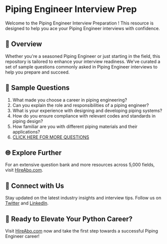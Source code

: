# Piping Engineer Interview Prep

Welcome to the Piping Engineer Interview Preparation ! This resource is designed to help you ace your Piping Engineer interviews with confidence.

## 🚀 Overview

Whether you're a seasoned Piping Engineer or just starting in the field, this repository is tailored to enhance your interview readiness. We've curated a set of sample questions commonly asked in Piping Engineer interviews to help you prepare and succeed.

## 📝 Sample Questions

1. What made you choose a career in piping engineering?
2. Can you explain the role and responsibilities of a piping engineer?
3. What is your experience with designing and developing piping systems?
4. How do you ensure compliance with relevant codes and standards in piping design?
5. How familiar are you with different piping materials and their applications?
6. [CLICK HERE FOR MORE QUESTIONS](https://hireabo.com/job/3_1_14/Piping%20Engineer)

## 🌐 Explore Further

For an extensive question bank and more resources across 5,000 fields, visit [HireAbo.com](https://www.hireabo.com).

## 📱 Connect with Us

Stay updated on the latest industry insights and interview tips. Follow us on [Twitter](https://twitter.com/hireabo) and [LinkedIn](https://www.linkedin.com/in/hire-abo-3609972a8/).

## 🚀 Ready to Elevate Your Python Career?

Visit [HireAbo.com](https://www.hireabo.com) now and take the first step towards a successful Piping Engineer career!
